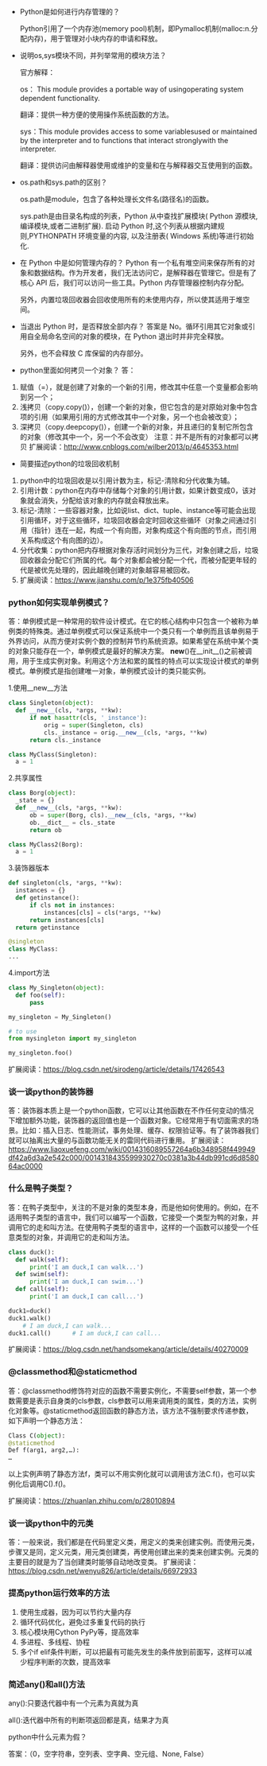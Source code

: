 




* Python是如何进行内存管理的？ 
    
    Python引用了一个内存池(memory pool)机制，即Pymalloc机制(malloc:n.分配内存)，用于管理对小块内存的申请和释放。

* 说明os,sys模块不同，并列举常用的模块方法？

    官方解释：

    os： This module provides a portable way of usingoperating system dependent functionality.

    翻译：提供一种方便的使用操作系统函数的方法。

    sys：This module provides access to some variablesused or maintained by the interpreter and to functions that interact stronglywith the interpreter.

    翻译：提供访问由解释器使用或维护的变量和在与解释器交互使用到的函数。


* os.path和sys.path的区别？

    os.path是module，包含了各种处理长文件名(路径名)的函数。

    sys.path是由目录名构成的列表，Python 从中查找扩展模块( Python 源模块, 编译模块,或者二进制扩展). 启动 Python 时,这个列表从根据内建规则,PYTHONPATH 环境变量的内容, 以及注册表( Windows 系统)等进行初始化.

* 在 Python 中是如何管理内存的？
    Python 有一个私有堆空间来保存所有的对象和数据结构。作为开发者，我们无法访问它，是解释器在管理它。但是有了核心 API 后，我们可以访问一些工具。Python 内存管理器控制内存分配。

    另外，内置垃圾回收器会回收使用所有的未使用内存，所以使其适用于堆空间。

* 当退出 Python 时，是否释放全部内存？
    答案是 No。循环引用其它对象或引用自全局命名空间的对象的模块，在 Python 退出时并非完全释放。

    另外，也不会释放 C 库保留的内存部分。



* python里面如何拷贝一个对象？
答：                                    
1.  赋值（=），就是创建了对象的一个新的引用，修改其中任意一个变量都会影响到另一个；
2. 浅拷贝（copy.copy()），创建一个新的对象，但它包含的是对原始对象中包含项的引用（如果用引用的方式修改其中一个对象，另一个也会被改变）；
3. 深拷贝（copy.deepcopy()），创建一个新的对象，并且递归的复制它所包含的对象（修改其中一个，另一个不会改变）
注意：并不是所有的对象都可以拷贝
扩展阅读：http://www.cnblogs.com/wilber2013/p/4645353.html



* 简要描述python的垃圾回收机制
1. python中的垃圾回收是以引用计数为主，标记-清除和分代收集为辅。
2. 引用计数：python在内存中存储每个对象的引用计数，如果计数变成0，该对象就会消失，分配给该对象的内存就会释放出来。
3. 标记-清除：一些容器对象，比如说list、dict、tuple、instance等可能会出现引用循环，对于这些循环，垃圾回收器会定时回收这些循环（对象之间通过引用（指针）连在一起，构成一个有向图，对象构成这个有向图的节点，而引用关系构成这个有向图的边）。
4. 分代收集：python把内存根据对象存活时间划分为三代，对象创建之后，垃圾回收器会分配它们所属的代。每个对象都会被分配一个代，而被分配更年轻的代是被优先处理的，因此越晚创建的对象越容易被回收。
5. 扩展阅读：https://www.jianshu.com/p/1e375fb40506




### python如何实现单例模式？
答：单例模式是一种常用的软件设计模式。在它的核心结构中只包含一个被称为单例类的特殊类。通过单例模式可以保证系统中一个类只有一个单例而且该单例易于外界访问，从而方便对实例个数的控制并节约系统资源。如果希望在系统中某个类的对象只能存在一个，单例模式是最好的解决方案。
__new__()在__init__()之前被调用，用于生成实例对象。利用这个方法和累的属性的特点可以实现设计模式的单例模式。单例模式是指创建唯一对象，单例模式设计的类只能实例。

1.使用__new__方法
```py
class Singleton(object):
  def __new__(cls, *args, **kw):
      if not hasattr(cls, '_instance'):
          orig = super(Singleton, cls)
          cls._instance = orig.__new__(cls, *args, **kw)
      return cls._instance

class MyClass(Singleton):
  a = 1
```

2.共享属性
```py
class Borg(object):
  _state = {}
  def __new__(cls, *args, **kw):
      ob = super(Borg, cls).__new__(cls, *args, **kw)
      ob.__dict__ = cls._state
      return ob

class MyClass2(Borg):
  a = 1
```

3.装饰器版本
```py
def singleton(cls, *args, **kw):
  instances = {}
  def getinstance():
      if cls not in instances:
          instances[cls] = cls(*args, **kw)
      return instances[cls]
  return getinstance

@singleton
class MyClass:
...
```

4.import方法
```py
class My_Singleton(object):
  def foo(self):
      pass

my_singleton = My_Singleton()

# to use
from mysingleton import my_singleton

my_singleton.foo()
```

扩展阅读：https://blog.csdn.net/sirodeng/article/details/17426543






### 谈一谈python的装饰器
答：装饰器本质上是一个python函数，它可以让其他函数在不作任何变动的情况下增加额外功能，装饰器的返回值也是一个函数对象。它经常用于有切面需求的场景。比如：插入日志、性能测试，事务处理、缓存、权限验证等。有了装饰器我们就可以抽离出大量的与函数功能无关的雷同代码进行重用。
扩展阅读：https://www.liaoxuefeng.com/wiki/0014316089557264a6b348958f449949df42a6d3a2e542c000/0014318435599930270c0381a3b44db991cd6d858064ac0000





### 什么是鸭子类型？

答：在鸭子类型中，关注的不是对象的类型本身，而是他如何使用的。例如，在不适用鸭子类型的语言中，我们可以编写一个函数，它接受一个类型为鸭的对象，并调用它的走和叫方法。在使用鸭子类型的语言中，这样的一个函数可以接受一个任意类型的对象，并调用它的走和叫方法。
```py
class duck():
  def walk(self):
      print('I am duck,I can walk...')
  def swim(self):
      print('I am duck,I can swim...')
  def call(self):
      print('I am duck,I can call...')

duck1=duck()
duck1.walk()
    # I am duck,I can walk...
duck1.call()      # I am duck,I can call...
```

扩展阅读：https://blog.csdn.net/handsomekang/article/details/40270009




### @classmethod和@staticmethod
答：@classmethod修饰符对应的函数不需要实例化，不需要self参数，第一个参数需要是表示自身类的cls参数，cls参数可以用来调用类的属性，类的方法，实例化对象等。@staticmethod返回函数的静态方法，该方法不强制要求传递参数，如下声明一个静态方法：
```py
Class C(object):
@staticmethod
Def f(arg1, arg2,…):
…
```
以上实例声明了静态方法f，类可以不用实例化就可以调用该方法C.f()，也可以实例化后调用C().f()。

扩展阅读：https://zhuanlan.zhihu.com/p/28010894




### 谈一谈python中的元类 
答：一般来说，我们都是在代码里定义类，用定义的类来创建实例。而使用元类，步骤又是同，定义元类，用元类创建类，再使用创建出来的类来创建实例。元类的主要目的就是为了当创建类时能够自动地改变类。
扩展阅读：https://blog.csdn.net/wenyu826/article/details/66972933





### 提高python运行效率的方法

1. 使用生成器，因为可以节约大量内存
2. 循环代码优化，避免过多重复代码的执行
3. 核心模块用Cython PyPy等，提高效率
4. 多进程、多线程、协程
5. 多个if elif条件判断，可以把最有可能先发生的条件放到前面写，这样可以减少程序判断的次数，提高效率


### 简述any()和all()方法

any():只要迭代器中有一个元素为真就为真

all():迭代器中所有的判断项返回都是真，结果才为真

python中什么元素为假？

答案：（0，空字符串，空列表、空字典、空元组、None, False）
